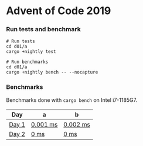 # Advent of Code 2019

### Run tests and benchmark

```
# Run tests
cd d01/a
cargo +nightly test

# Run benchmarks
cd d01/a
cargo +nightly bench -- --nocapture
```

### Benchmarks

Benchmarks done with `cargo bench` on Intel i7-1185G7.

| Day                                          | a                              | b                              |
| -------------------------------------------- | ------------------------------ | ------------------------------ |
| [Day 1](https://adventofcode.com/2022/day/1) | [0.001 ms](./d01/a/src/lib.rs) | [0.002 ms](./d01/b/src/lib.rs) |
| [Day 2](https://adventofcode.com/2022/day/2) | [0 ms](./d02/a/src/lib.rs) | [0 ms](./d02/b/src/lib.rs) |
